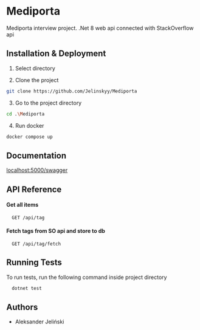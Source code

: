 # Mediporta

Mediporta interview project. .Net 8 web api connected with StackOverflow api
## Installation & Deployment

1. Select directory

2. Clone the project

```bash
git clone https://github.com/Jelinskyy/Mediporta
```

3. Go to the project directory

```bash
cd .\Mediporta
```

4. Run docker

```bash
docker compose up
```
## Documentation

[localhost:5000/swagger](http://localhost:5000/swagger/index.html)


## API Reference

#### Get all items

```http
  GET /api/tag
```

#### Fetch tags from SO api and store to db  

```http
  GET /api/tag/fetch
```
## Running Tests

To run tests, run the following command inside project directory

```bash
  dotnet test
```


## Authors

- Aleksander Jeliński 
